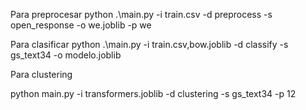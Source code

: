 
Para preprocesar
python .\main.py -i train.csv -d preprocess -s open_response -o we.joblib -p we

Para clasificar
python .\main.py -i train.csv,bow.joblib -d classify -s gs_text34 -o modelo.joblib

Para clustering

python main.py -i transformers.joblib -d clustering -s gs_text34 -p 12
